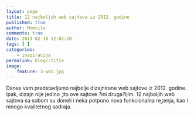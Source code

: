 ```yaml
---
layout: page
title: 12 najboljih web sajtova iz 2012. godine
published: true
author: Momcilo
comments: true
date: 2013-02-16 12:02:20
tags: [ ]
categories:
    - inspiracija
permalink: blog/:title
image:
    feature: 3-wd1.jpg
---
```

Danas vam predstavljamo najbolje dizajnirane web sajtove iz 2012. godine. Ipak, dizajn nije jedino ڑto ove sajtove ?ini druga?ijim. 12 najboljih web sajtova sa sobom su doneli i neka potpuno nova funkcionalna reڑenja, kao i mnogo kvalitetnog sadr‍aja.























